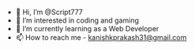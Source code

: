 - 👋 Hi, I’m @Script777
- 👀 I’m interested in coding and gaming
- 🌱 I’m currently learning as a Web Developer
- 📫 How to reach me - kanishkprakash31@gmail.com

<!---
Script777/Script777 is a ✨ special ✨ repository because its `README.md` (this file) appears on your GitHub profile.
You can click the Preview link to take a look at your changes.
--->

